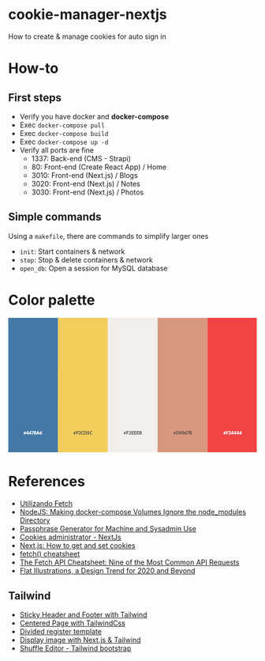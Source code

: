 # cookie-manager-nextjs
How to create &amp; manage cookies for auto sign in

# How-to

## First steps
- Verify you have docker and **docker-compose**
- Exec `docker-compose pull`
- Exec `docker-compose build`
- Exec `docker-compose up -d`
- Verify all ports are fine
    - 1337: Back-end (CMS - Strapi)
    - 80: Front-end (Create React App) / Home
    - 3010: Front-end (Next.js) / Blogs
    - 3020: Front-end (Next.js) / Notes
    - 3030: Front-end (Next.js) / Photos

## Simple commands
Using a `makefile`, there are commands to simplify larger ones
- `init`: Start containers & network
- `stop`: Stop & delete containers & network
- `open_db`: Open a session for MySQL database

# Color palette
![Color palette](color-palette.png)

# References
- [Utilizando Fetch](https://developer.mozilla.org/es/docs/Web/API/Fetch_API/Utilizando_Fetch)
- [NodeJS: Making docker-compose Volumes Ignore the node_modules Directory](https://medium.com/@semur.nabiev/how-to-make-docker-compose-volumes-ignore-the-node-modules-directory-99f9ec224561)
- [Passphrase Generator for Machine and Sysadmin Use](https://www.ssh.com/ssh/passphrase-generator)
- [Cookies administrator - NextJs](https://github.com/vercel/next.js/blob/canary/examples/with-passport/pages/api/login.js)
- [Next.js: How to get and set cookies](https://maxschmitt.me/posts/next-js-cookies/)
- [fetch() cheatsheet](https://devhints.io/js-fetch)
- [The Fetch API Cheatsheet: Nine of the Most Common API Requests](https://www.freecodecamp.org/news/fetch-api-cheatsheet/)
- [Flat Illustrations, a Design Trend for 2020 and Beyond](https://medium.com/swlh/flat-illustrations-design-trend-2020-f638f6ae6406)

## Tailwind
- [Sticky Header and Footer with Tailwind](https://dev.to/cryptic022/sticky-header-and-footer-with-tailwind-2oik)
- [Centered Page with TailwindCss](https://www.tailwindtoolbox.com/components/centered-page)
- [Divided register template](https://github.com/davidgrzyb/tailwind-auth-template)
- [Display image with Next.js & Tailwind](https://github.com/vercel/next.js/issues/19471)
- [Shuffle Editor - Tailwind bootstrap](https://shuffle.dev/editor)

